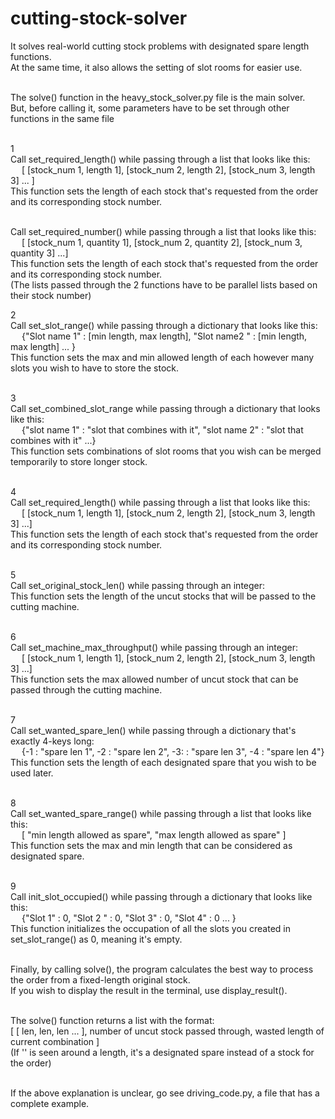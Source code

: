 # cutting-stock-solver
It solves real-world cutting stock problems with designated spare length functions. <br>
At the same time, it also allows the setting of slot rooms for easier use.<br>
<br>

The solve() function in the heavy_stock_solver.py file is the main solver. <br>
But, before calling it, some parameters have to be set through other functions in the same file <br>
<br>

1<br>
Call set_required_length() while passing through a list that looks like this: <br>
&emsp; [ [stock_num 1, length 1], [stock_num 2, length 2], [stock_num 3, length 3] ... ] <br>
This function sets the length of each stock that's requested from the order and its corresponding stock number. <br>
<br>

Call set_required_number() while passing through a list that looks like this: <br>
&emsp; [ [stock_num 1, quantity 1], [stock_num 2, quantity 2], [stock_num 3, quantity 3] ...] <br>
This function sets the length of each stock that's requested from the order and its corresponding stock number. <br>
(The lists passed through the 2 functions have to be parallel lists based on their stock number)
<br>

2<br>
Call set_slot_range() while passing through a dictionary that looks like this: <br>
&emsp; {"Slot name 1" : [min length, max length], "Slot name2 " : [min length, max length] ... } <br>
This function sets the max and min allowed length of each however many slots you wish to have to store the stock. <br>
<br>

3<br>
Call set_combined_slot_range while passing through a dictionary that looks like this: <br>
&emsp; {"slot name 1" : "slot that combines with it", "slot name 2" : "slot that combines with it" ...} <br>
This function sets combinations of slot rooms that you wish can be merged temporarily to store longer stock. <br>
<br>

4<br>
Call set_required_length() while passing through a list that looks like this: <br>
&emsp; [ [stock_num 1, length 1], [stock_num 2, length 2], [stock_num 3, length 3] ...] <br>
This function sets the length of each stock that's requested from the order and its corresponding stock number. <br>
<br>

5<br>
Call set_original_stock_len() while passing through an integer: <br>
This function sets the length of the uncut stocks that will be passed to the cutting machine. <br>
<br>

6<br>
Call set_machine_max_throughput() while passing through an integer: <br>
&emsp; [ [stock_num 1, length 1], [stock_num 2, length 2], [stock_num 3, length 3] ...] <br>
This function sets the max allowed number of uncut stock that can be passed through the cutting machine. <br>
<br>

7<br>
Call set_wanted_spare_len() while passing through a dictionary that's exactly 4-keys long: <br>
&emsp; {-1 : "spare len 1", -2 : "spare len 2", -3: : "spare len 3", -4 : "spare len 4"} <br>
This function sets the length of each designated spare that you wish to be used later. <br>
<br>

8<br>
Call set_wanted_spare_range() while passing through a list that looks like this: <br>
&emsp; [ "min length allowed as spare", "max length allowed as spare" ] <br>
This function sets the max and min length that can be considered as designated spare. <br>
<br>

9<br>
Call init_slot_occupied() while passing through a dictionary that looks like this: <br>
&emsp; {"Slot 1" : 0, "Slot 2 " : 0, "Slot 3" : 0, "Slot 4" : 0 ... } <br>
This function initializes the occupation of all the slots you created in set_slot_range() as 0, meaning it's empty. <br>
<br>

Finally, by calling solve(), the program calculates the best way to process the order from a fixed-length original stock. <br>
If you wish to display the result in the terminal, use display_result(). <br>
<br>

The solve() function returns a list with the format:<br>
&#9; [ [ len, len, len ... ], number of uncut stock passed through, wasted length of current combination ] <br>
&#9; (If '' is seen around a length, it's a designated spare instead of a stock for the order) <br>
<br>

If the above explanation is unclear, go see driving_code.py, a file that has a complete example. 
